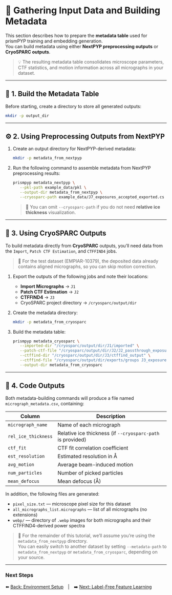 # 🧾 Gathering Input Data and Building Metadata

This section describes how to prepare the **metadata table** used for prismPYP training and embedding generation.  
You can build metadata using either **NextPYP preprocessing outputs** or **CryoSPARC outputs**.

> 💡 The resulting metadata table consolidates microscope parameters, CTF statistics, and motion information across all micrographs in your dataset.

---

## 🧱 1. Build the Metadata Table

Before starting, create a directory to store all generated outputs:

```bash
mkdir -p output_dir
```

---

## ⚙️ 2. Using Preprocessing Outputs from NextPYP

1. Create an output directory for NextPYP-derived metadata:
   ```bash
   mkdir -p metadata_from_nextpyp
   ```

2. Run the following command to assemble metadata from NextPYP preprocessing results:
   ```bash
   prismpyp metadata_nextpyp \
      --pkl-path example_data/pkl \
      --output-dir metadata_from_nextpyp \
      --cryosparc-path example_data/J7_exposures_accepted_exported.cs
   ```

   > 🧠 You can omit `--cryosparc-path` if you do not need **relative ice thickness** visualization.

---

## 🧊 3. Using CryoSPARC Outputs

To build metadata directly from **CryoSPARC** outputs, you’ll need data from the `Import`, `Patch CTF Estimation`, and `CTFFIND4` jobs.

> 🔬 For the test dataset (EMPIAR-10379), the deposited data already contains aligned micrographs, so you can skip motion correction.

1. Export the outputs of the following jobs and note their locations:
   - **Import Micrographs** → `J1`
   - **Patch CTF Estimation** → `J2`
   - **CTFFIND4** → `J3`
   - CryoSPARC project directory → `/cryosparc/output/dir`

2. Create the metadata directory:
   ```bash
   mkdir -p metadata_from_cryosparc
   ```

3. Build the metadata table:
   ```bash
   prismpyp metadata_cryosparc \
      --imported-dir "/cryosparc/output/dir/J1/imported" \
      --patch-ctf-file "/cryosparc/output/dir/J2/J2_passthrough_exposures_accepted.cs" \
      --ctffind-dir "/cryosparc/output/dir/J3/ctffind_output" \
      --ctffind-file "/cryosparc/output/dir/exports/groups J3_exposures_success/J3_exposures_success_exported.cs" \
      --output-dir metadata_from_cryosparc
   ```

---

## 📂 4. Code Outputs

Both metadata-building commands will produce a file named `micrograph_metadata.csv`, containing:

| Column | Description |
|---------|--------------|
| `micrograph_name` | Name of each micrograph |
| `rel_ice_thickness` | Relative ice thickness (if `--cryosparc-path` is provided) |
| `ctf_fit` | CTF fit correlation coefficient |
| `est_resolution` | Estimated resolution in Å |
| `avg_motion` | Average beam-induced motion |
| `num_particles` | Number of picked particles |
| `mean_defocus` | Mean defocus (Å) |

In addition, the following files are generated:

- `pixel_size.txt` — microscope pixel size for this dataset  
- `all_micrographs_list.micrographs` — list of all micrographs (no extensions)  
- `webp/` — directory of `.webp` images for both micrographs and their CTFFIND4-derived power spectra

> 💾 For the remainder of this tutorial, we’ll assume you’re using the `metadata_from_nextpyp` directory.  
> You can easily switch to another dataset by setting `--metadata-path` to `metadata_from_nextpyp` or `metadata_from_cryosparc`, depending on your source.

---

### Next Steps
⬅️ [Back: Environment Setup](env_setup.md) | ➡️ [Next: Label-Free Feature Learning](train.md)
